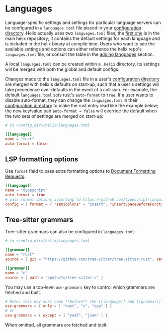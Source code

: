 # Languages

Language-specific settings and settings for particular language servers can be configured in a `languages.toml` file placed in your [configuration directory](./configuration.md). Helix actually uses two `languages.toml` files, the [first one](https://github.com/helix-editor/helix/blob/master/languages.toml) is in the main helix repository; it contains the default settings for each language and is included in the helix binary at compile time. Users who want to see the available settings and options can either reference the helix repo's `languages.toml` file, or consult the table in the [adding languages](./guides/adding_languages.md) section.

A local `languages.toml` can be created within a `.helix` directory. Its settings will be merged with both the global and default configs.

Changes made to the `languages.toml` file in a user's [configuration directory](./configuration.md) are merged with helix's defaults on start-up, such that a user's settings will take precedence over defaults in the event of a collision. For example, the default `languages.toml` sets rust's `auto-format` to `true`. If a user wants to disable auto-format, they can change the `languages.toml` in their [configuration directory](./configuration.md) to make the rust entry read like the example below; the new key/value pair `auto-format = false` will override the default when the two sets of settings are merged on start-up:

```toml
# in <config_dir>/helix/languages.toml

[[language]]
name = "rust"
auto-format = false
```

## LSP formatting options

Use `format` field to pass extra formatting options to [Document Formatting Requests](https://github.com/microsoft/language-server-protocol/blob/gh-pages/_specifications/specification-3-16.md#document-formatting-request--leftwards_arrow_with_hook).

```toml
[[language]]
name = "typescript"
auto-format = true
# pass format options according to https://github.com/typescript-language-server/typescript-language-server#workspacedidchangeconfiguration omitting the "[language].format." prefix.
config = { format = { "semicolons" = "insert", "insertSpaceBeforeFunctionParenthesis" = true } }
```

## Tree-sitter grammars

Tree-sitter grammars can also be configured in `languages.toml`:

```toml
# in <config_dir>/helix/languages.toml

[[grammar]]
name = "rust"
source = { git = "https://github.com/tree-sitter/tree-sitter-rust", rev = "a250c4582510ff34767ec3b7dcdd3c24e8c8aa68" }

[[grammar]]
name = "c"
source = { path = "/path/to/tree-sitter-c" }
```

You may use a top-level `use-grammars` key to control which grammars are fetched and built.

```toml
# Note: this key must come **before** the [[language]] and [[grammar]] sections
use-grammars = { only = [ "rust", "c", "cpp" ] }
# or
use-grammars = { except = [ "yaml", "json" ] }
```

When omitted, all grammars are fetched and built.

